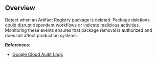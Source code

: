 ## Overview

Detect when an Artifact Registry package is deleted. Package deletions could disrupt dependent workflows or indicate malicious activities. Monitoring these events ensures that package removal is authorized and does not affect production systems.

**References**:
- [Google Cloud Audit Logs](https://cloud.google.com/logging/docs/audit)